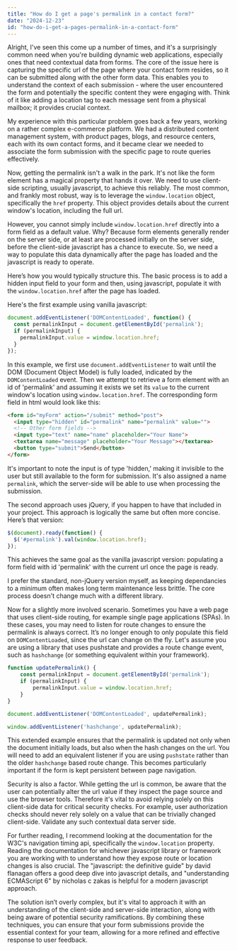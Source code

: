 ```yaml
---
title: "How do I get a page's permalink in a contact form?"
date: "2024-12-23"
id: "how-do-i-get-a-pages-permalink-in-a-contact-form"
---
```


Alright,  I've seen this come up a number of times, and it's a surprisingly common need when you're building dynamic web applications, especially ones that need contextual data from forms. The core of the issue here is capturing the specific url of the page where your contact form resides, so it can be submitted along with the other form data. This enables you to understand the context of each submission - where the user encountered the form and potentially the specific content they were engaging with. Think of it like adding a location tag to each message sent from a physical mailbox; it provides crucial context.

My experience with this particular problem goes back a few years, working on a rather complex e-commerce platform. We had a distributed content management system, with product pages, blogs, and resource centers, each with its own contact forms, and it became clear we needed to associate the form submission with the specific page to route queries effectively.

Now, getting the permalink isn't a walk in the park. It's not like the form element has a magical property that hands it over. We need to use client-side scripting, usually javascript, to achieve this reliably. The most common, and frankly most robust, way is to leverage the `window.location` object, specifically the `href` property. This object provides details about the current window's location, including the full url.

However, you cannot simply include `window.location.href` directly into a form field as a default value. Why? Because form elements generally render on the server side, or at least are processed initially on the server side, before the client-side javascript has a chance to execute. So, we need a way to populate this data dynamically after the page has loaded and the javascript is ready to operate.

Here’s how you would typically structure this. The basic process is to add a hidden input field to your form and then, using javascript, populate it with the `window.location.href` after the page has loaded.

Here's the first example using vanilla javascript:

```javascript
document.addEventListener('DOMContentLoaded', function() {
  const permalinkInput = document.getElementById('permalink');
  if (permalinkInput) {
    permalinkInput.value = window.location.href;
  }
});
```

In this example, we first use `document.addEventListener` to wait until the DOM (Document Object Model) is fully loaded, indicated by the `DOMContentLoaded` event. Then we attempt to retrieve a form element with an id of 'permalink' and assuming it exists we set its `value` to the current window's location using `window.location.href`. The corresponding form field in html would look like this:

```html
<form id="myForm" action="/submit" method="post">
  <input type="hidden" id="permalink" name="permalink" value="">
  <!-- Other form fields -->
  <input type="text" name="name" placeholder="Your Name">
  <textarea name="message" placeholder="Your Message"></textarea>
  <button type="submit">Send</button>
</form>
```
It's important to note the input is of type 'hidden,' making it invisible to the user but still available to the form for submission. It's also assigned a name `permalink`, which the server-side will be able to use when processing the submission.

The second approach uses jQuery, if you happen to have that included in your project. This approach is logically the same but often more concise. Here’s that version:

```javascript
$(document).ready(function() {
  $('#permalink').val(window.location.href);
});
```
This achieves the same goal as the vanilla javascript version: populating a form field with id 'permalink' with the current url once the page is ready.

I prefer the standard, non-jQuery version myself, as keeping dependancies to a minimum often makes long term maintenance less brittle. The core process doesn't change much with a different library.

Now for a slightly more involved scenario. Sometimes you have a web page that uses client-side routing, for example single page applications (SPAs). In these cases, you may need to listen for route changes to ensure the permalink is always correct. It’s no longer enough to only populate this field on `DOMContentLoaded`, since the url can change on the fly. Let's assume you are using a library that uses pushstate and provides a route change event, such as `hashchange` (or something equivalent within your framework).

```javascript
function updatePermalink() {
    const permalinkInput = document.getElementById('permalink');
    if (permalinkInput) {
        permalinkInput.value = window.location.href;
    }
}

document.addEventListener('DOMContentLoaded', updatePermalink);

window.addEventListener('hashchange', updatePermalink);
```
This extended example ensures that the permalink is updated not only when the document initially loads, but also when the hash changes on the url. You will need to add an equivalent listener if you are using `pushstate` rather than the older `hashchange` based route change. This becomes particularly important if the form is kept persistent between page navigation.

Security is also a factor. While getting the url is common, be aware that the user can potentially alter the url value if they inspect the page source and use the browser tools. Therefore it's vital to avoid relying solely on this client-side data for critical security checks. For example, user authorization checks should never rely solely on a value that can be trivially changed client-side. Validate any such contextual data server side.

For further reading, I recommend looking at the documentation for the W3C's navigation timing api, specifically the `window.location` property. Reading the documentation for whichever javascript library or framework you are working with to understand how they expose route or location changes is also crucial. The "javascript: the definitive guide" by david flanagan offers a good deep dive into javascript details, and "understanding ECMAScript 6" by nicholas c zakas is helpful for a modern javascript approach.

The solution isn’t overly complex, but it's vital to approach it with an understanding of the client-side and server-side interaction, along with being aware of potential security ramifications. By combining these techniques, you can ensure that your form submissions provide the essential context for your team, allowing for a more refined and effective response to user feedback.
